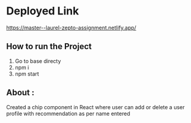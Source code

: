# Deployed Link
https://master--laurel-zepto-assignment.netlify.app/


## How to run the Project

1. Go to base directy
2. npm i
3. npm start


## About : 

Created a chip component in React where user can add or delete a user profile with recommendation as per name entered
